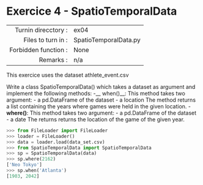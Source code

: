 # Exercice 4 - SpatioTemporalData

|                         |                    |
| -----------------------:| ------------------ |
|   Turnin direcctory :   |  ex04              |
|   Files to turn in :    |  SpatioTemporalData.py |
|   Forbidden function :  |  None              |
|   Remarks :             |  n/a               |

This exercice uses the dataset athlete_event.csv

Write a class SpatioTemporalData() which takes a dataset as argument and implement the following methods:
-__ when()__: This method takes two argument:
	- a pd.DataFrame of the dataset
	- a location
	The method returns a list containing the years where games were held in the given location.	
-__where()__: This method takes two argument:
	- a pd.DataFrame of the dataset
	- a date
	The returns returns the location of the game of the given year.

```python
>>> from FileLoader import FileLoader
>>> loader = FileLoader()
>>> data = loader.load(data_set.csv)
>>> from SpatioTemporalData import SpatioTemporalData
>>> sp = SpatioTemporalData(data)
>>> sp.where(2162)
['Neo Tokyo']
>>> sp.when('Atlanta')
[1903, 2042]
```
